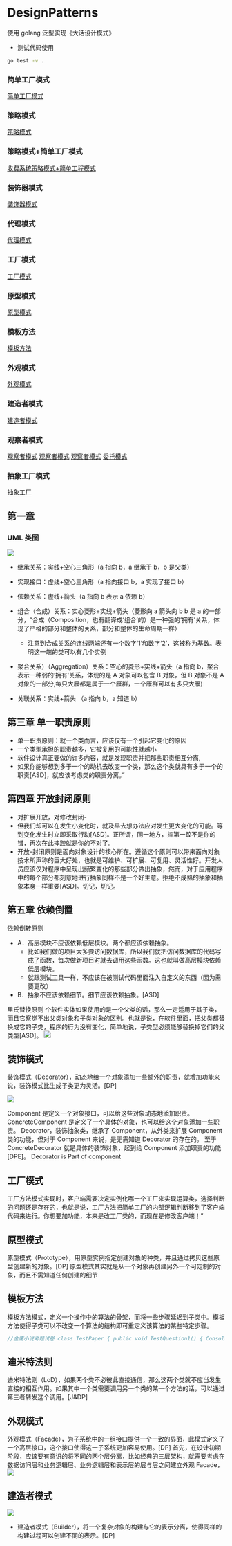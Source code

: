 # DesignPatterns

使用 golang 泛型实现《大话设计模式》

- 测试代码使用

```bash
go test -v .
```

### 简单工厂模式

[简单工厂模式](./ch1/simplyfactory.go)

### 策略模式

[策略模式](./ch2/strategy.go)

### 策略模式+简单工厂模式

[收费系统策略模式+简单工程模式](./ch2/cash.go)

### 装饰器模式

[装饰器模式](./ch6/person.go)

### 代理模式

[代理模式](./ch7/proxy.go)

### 工厂模式

[工厂模式](./ch8/factory.go)

### 原型模式

[原型模式]()

### 模板方法

[模板方法](./ch10/paper.go)

### 外观模式

[外观模式](./ch12/facede.go)

### 建造者模式

[建造者模式](./ch13/builder.go)

### 观察者模式

[观察者模式](./ch14/oriobserver.go)
[观察者模式](./ch14/observerv2.go)
[观察者模式](./ch14/observerv3.go)
[委托模式](./ch14/delegate.go)

### 抽象工厂模式

[抽象工厂](./ch15/abfactory.go)

## 第一章

### UML 类图

![](Pasted%20image%2020230525093807.png)

- 继承关系：实线+空心三角形（a 指向 b，a 继承于 b，b 是父类）
- 实现接口：虚线+空心三角形（a 指向接口 b，a 实现了接口 b）
- 依赖关系：虚线+箭头（a 指向 b 表示 a 依赖 b）

- 组合（合成）关系：实心菱形+实线+箭头（菱形向 a 箭头向 b b 是 a 的一部分，“合成（Composition，也有翻译成‘组合’的）是一种强的‘拥有’关系，体现了严格的部分和整体的关系，部分和整体的生命周期一样）
  - 注意到合成关系的连线两端还有一个数字‘1’和数字‘2’，这被称为基数。表明这一端的类可以有几个实例
- 聚合关系）（Aggregation）关系：空心的菱形+实线+箭头（a 指向 b，聚合表示一种弱的‘拥有’关系，体现的是 A 对象可以包含 B 对象，但 B 对象不是 A 对象的一部分,每只大雁都是属于一个雁群，一个雁群可以有多只大雁)

- 关联关系：实线+箭头 （a 指向 b，a 知道 b）

## 第三章 单一职责原则

- 单一职责原则：就一个类而言，应该仅有一个引起它变化的原因
- 一个类型承担的职责越多，它被复用的可能性就越小
- 软件设计真正要做的许多内容，就是发现职责并把那些职责相互分离,
- 如果你能够想到多于一个的动机去改变一个类，那么这个类就具有多于一个的职责[ASD]，就应该考虑类的职责分离。”

## 第四章 开放封闭原则

- 对扩展开放，对修改封闭-
- 但我们却可以在发生小变化时，就及早去想办法应对发生更大变化的可能。等到变化发生时立即采取行动[ASD]。正所谓，同一地方，摔第一跤不是你的错，再次在此摔跤就是你的不对了。
- 开放-封闭原则是面向对象设计的核心所在。遵循这个原则可以带来面向对象技术所声称的巨大好处，也就是可维护、可扩展、可复用、灵活性好。开发人员应该仅对程序中呈现出频繁变化的那些部分做出抽象，然而，对于应用程序中的每个部分都刻意地进行抽象同样不是一个好主意。拒绝不成熟的抽象和抽象本身一样重要[ASD]。切记，切记。

## 第五章 依赖倒置

依赖倒转原则

- A．高层模块不应该依赖低层模块。两个都应该依赖抽象。
  - 比如我们做的项目大多要访问数据库，所以我们就把访问数据库的代码写成了函数，每次做新项目时就去调用这些函数。这也就叫做高层模块依赖低层模块。
  - 就跟测试工具一样，不应该在被测试代码里面注入自定义的东西（因为需要更改）
- B．抽象不应该依赖细节。细节应该依赖抽象。[ASD]

里氏替换原则
个软件实体如果使用的是一个父类的话，那么一定适用于其子类，而且它察觉不出父类对象和子类对象的区别。也就是说，在软件里面，把父类都替换成它的子类，程序的行为没有变化，简单地说，子类型必须能够替换掉它们的父类型[ASD]。
![](Pasted%20image%2020230526160606.png)

## 装饰模式

装饰模式（Decorator），动态地给一个对象添加一些额外的职责，就增加功能来说，装饰模式比生成子类更为灵活。[DP]

![](Pasted%20image%2020230529111810.png)

Component 是定义一个对象接口，可以给这些对象动态地添加职责。ConcreteComponent 是定义了一个具体的对象，也可以给这个对象添加一些职责。
Decorator，装饰抽象类，继承了 Component，从外类来扩展 Component 类的功能，但对于 Component 来说，是无需知道 Decorator 的存在的。
至于 ConcreteDecorator 就是具体的装饰对象，起到给 Component 添加职责的功能[DPE]。
Decorator is Part of component

## 工厂模式

工厂方法模式实现时，客户端需要决定实例化哪一个工厂来实现运算类，选择判断的问题还是存在的，也就是说，工厂方法把简单工厂的内部逻辑判断移到了客户端代码来进行。你想要加功能，本来是改工厂类的，而现在是修改客户端！”

## 原型模式

原型模式（Prototype），用原型实例指定创建对象的种类，并且通过拷贝这些原型创建新的对象。[DP]
原型模式其实就是从一个对象再创建另外一个可定制的对象，而且不需知道任何创建的细节

## 模板方法

模板方法模式，定义一个操作中的算法的骨架，而将一些步骤延迟到子类中。模板方法使得子类可以不改变一个算法的结构即可重定义该算法的某些特定步骤。

```go
//金庸小说考题试卷 class TestPaper { public void TestQuestion1() { Console.WriteLine(" 杨过得到，后来给了郭靖，炼成倚天剑、屠龙刀的玄铁可能是[ ] a.球磨铸铁 b. 马口铁 c.高速合金钢 d.碳素纤维 "); } public void TestQuestion2() { Console.WriteLine(" 杨过、程英、陆无双铲除了情花，造成[ ] a.使这种植物不再害人 b.使一种珍 稀物种灭绝 c.破坏了那个生物圈的生态平衡 d.造成该地区沙漠化"); } public void TestQuestion3() { Console.WriteLine(" 蓝凤凰致使华山师徒、桃谷六仙呕吐不止，如果你是大夫，会给他们开什么药[ ] a.阿司匹林 b.牛黄解毒片 c.氟哌酸 d.让他们喝大量的生牛奶 e.以上全不对"); } }
```

## 迪米特法则

迪米特法则（LoD），如果两个类不必彼此直接通信，那么这两个类就不应当发生直接的相互作用。如果其中一个类需要调用另一个类的某一个方法的话，可以通过第三者转发这个调用。[J&DP]

## 外观模式

外观模式（Facade），为子系统中的一组接口提供一个一致的界面，此模式定义了一个高层接口，这个接口使得这一子系统更加容易使用。[DP]
首先，在设计初期阶段，应该要有意识的将不同的两个层分离，比如经典的三层架构，就需要考虑在数据访问层和业务逻辑层、业务逻辑层和表示层的层与层之间建立外观 Facade，
![](Pasted%20image%2020230601163040.png)

## 建造者模式

![](Pasted%20image%2020230601165247.png)

- 建造者模式（Builder），将一个复杂对象的构建与它的表示分离，使得同样的构建过程可以创建不同的表示。[DP]
